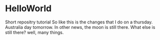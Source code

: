 # HelloWorld
Short repositry tutorial
So like this is the changes that I do on a thursday. Australia day tomorrow. In other news, the moon is still there.
What else is still there?
well, many things.
